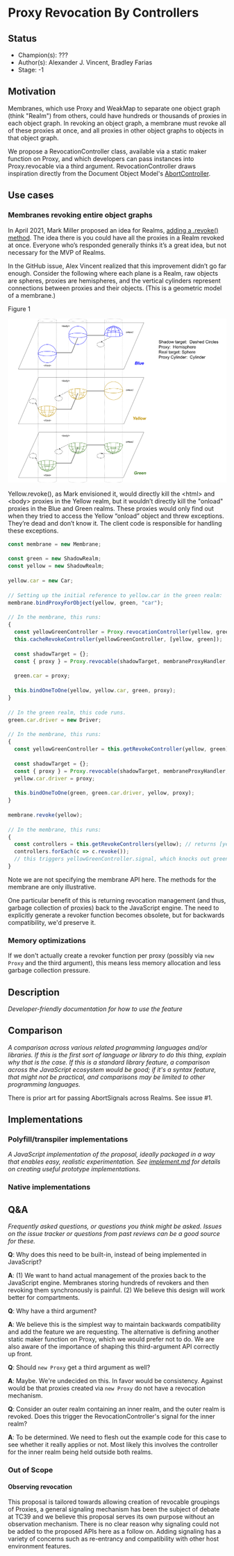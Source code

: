 # Proxy Revocation By Controllers

## Status

- Champion(s): ???
- Author(s): Alexander J. Vincent, Bradley Farias
- Stage: -1

## Motivation

Membranes, which use Proxy and WeakMap to separate one object graph (think "Realm") from others, could have hundreds or thousands of proxies in each object graph.  In revoking an object graph, a membrane must revoke all of these proxies at once, and all proxies in other object graphs to objects in that object graph.

We propose a RevocationController class, available via a static maker function on Proxy, and which developers can pass instances into Proxy.revocable via a third argument.  RevocationController draws inspiration directly from the Document Object Model's [AbortController](https://dom.spec.whatwg.org/#interface-abortcontroller).

## Use cases

### Membranes revoking entire object graphs

In April 2021, Mark Miller proposed an idea for Realms, [adding a .revoke() method](https://github.com/tc39/proposal-shadowrealm/issues/299).  The idea there is you could have all the proxies in a Realm revoked at once.  Everyone who’s responded generally thinks it’s a great idea, but not necessary for the MVP of Realms.

In the GitHub issue, Alex Vincent realized that this improvement didn’t go far enough.  Consider the following where each plane is a Realm, raw objects are spheres, proxies are hemispheres, and the vertical cylinders represent connections between proxies and their objects.  (This is a geometric model of a membrane.)

Figure 1

![Three realms, visualized](ThreeRealms.png)

Yellow.revoke(), as Mark envisioned it, would directly kill the &lt;html&gt; and &lt;body&gt; proxies in the Yellow realm, but it wouldn’t directly kill the "onload" proxies in the Blue and Green realms.  These proxies would only find out when they tried to access the Yellow “onload” object and threw exceptions.  They’re dead and don’t know it.  The client code is responsible for handling these exceptions.

```javascript
const membrane = new Membrane;

const green = new ShadowRealm;
const yellow = new ShadowRealm;

yellow.car = new Car;

// Setting up the initial reference to yellow.car in the green realm:
membrane.bindProxyForObject(yellow, green, "car");

// In the membrane, this runs:
{
  const yellowGreenController = Proxy.revocationController(yellow, green);
  this.cacheRevokeController(yellowGreenController, [yellow, green]);

  const shadowTarget = {};
  const { proxy } = Proxy.revocable(shadowTarget, membraneProxyHandler, { signal: yellowGreenController.signal });

  green.car = proxy;

  this.bindOneToOne(yellow, yellow.car, green, proxy);
}

// In the green realm, this code runs.
green.car.driver = new Driver;

// In the membrane, this runs:
{
  const yellowGreenController = this.getRevokeController(yellow, green); // gets yellowGreenController from earlier

  const shadowTarget = {};
  const { proxy } = Proxy.revocable(shadowTarget, membraneProxyHandler, { signal: yellowGreenController.signal });
  yellow.car.driver = proxy;

  this.bindOneToOne(green, green.car.driver, yellow, proxy);
}

membrane.revoke(yellow);

// In the membrane, this runs:
{
  const controllers = this.getRevokeControllers(yellow); // returns [yellowGreenController]
  controllers.forEach(c => c.revoke());
  // this triggers yellowGreenController.signal, which knocks out green.car and yellow.car.driver
}
```

Note we are not specifying the membrane API here.  The methods for the membrane are only illustrative.

One particular benefit of this is returning revocation management (and thus, garbage collection of proxies) back to the JavaScript engine.  The need to explicitly generate a revoker function becomes obsolete, but for backwards compatibility, we'd preserve it.

### Memory optimizations

If we don't actually create a revoker function per proxy (possibly via `new Proxy` and the third argument), this means less memory allocation and less garbage collection pressure.

## Description

*Developer-friendly documentation for how to use the feature*

## Comparison

*A comparison across various related programming languages and/or libraries. If this is the first sort of language or library to do this thing, explain why that is the case. If this is a standard library feature, a comparison across the JavaScript ecosystem would be good; if it's a syntax feature, that might not be practical, and comparisons may be limited to other programming languages.*

There is prior art for passing AbortSignals across Realms.  See issue #1.

## Implementations

### Polyfill/transpiler implementations

*A JavaScript implementation of the proposal, ideally packaged in a way that enables easy, realistic experimentation. See [implement.md](https://github.com/tc39/how-we-work/blob/master/implement.md) for details on creating useful prototype implementations.*

### Native implementations

## Q&A

*Frequently asked questions, or questions you think might be asked. Issues on the issue tracker or questions from past reviews can be a good source for these.*

**Q**: Why does this need to be built-in, instead of being implemented in JavaScript?

**A**: (1) We want to hand actual management of the proxies back to the JavaScript engine.  Membranes storing hundreds of revokers and then revoking them synchronously is painful.  (2) We believe this design will work better for compartments.

**Q**: Why have a third argument?

**A**: We believe this is the simplest way to maintain backwards compatibility and add the feature we are requesting.  The alternative is defining another static maker function on Proxy, which we would prefer not to do.  We are also aware of the importance of shaping this third-argument API correctly up front.

**Q**: Should `new Proxy` get a third argument as well?

**A**: Maybe.  We're undecided on this.  In favor would be consistency.  Against would be that proxies created via `new Proxy` do not have a revocation mechanism.

**Q**: Consider an outer realm containing an inner realm, and the outer realm is revoked.  Does this trigger the RevocationController's signal for the inner realm?

**A**: To be determined.  We need to flesh out the example code for this case to see whether it really applies or not.  Most likely this involves the controller for the inner realm being held outside both realms.

### Out of Scope

#### Observing revocation

This proposal is tailored towards allowing creation of revocable groupings of Proxies, a general signaling mechanism has been the subject of debate at TC39 and we believe this proposal serves its own purpose without an observation mechanism. There is no clear reason why signaling could not be added to the proposed APIs here as a follow on. Adding signaling has a variety of concerns such as re-entrancy and compatibility with other host environment features.
